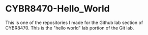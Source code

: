 # CYBR8470-Hello_World
This is one of the repositories I made for the Github lab section of CYBR8470. This is the "hello world" lab portion of the Git lab.
